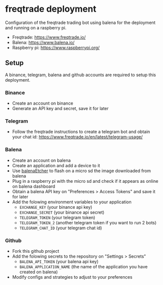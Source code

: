 # freqtrade deployment

Configuration of the freqtrade trading bot using balena for the deployment and running on a raspberry pi.

 - Freqtrade: https://www.freqtrade.io/
 - Balena: https://www.balena.io/
 - Raspberry pi: https://www.raspberrypi.org/

## Setup

A binance, telegram, balena and github accounts are required to setup this deployment.

### Binance

 - Create an account on binance
 - Generate an API key and secret, save it for later

### Telegram
 - Follow the freqtrade instructions to create a telegram bot and obtain your chat id: https://www.freqtrade.io/en/latest/telegram-usage/

### Balena

 - Create an account on balena
 - Create an application and add a device to it
 - Use [balenaEtcher](https://www.balena.io/etcher/) to flash on a micro sd the image downloaded from balena
 - Plug in a raspberry pi with the micro sd and check if it appears as online on balena dashboard
 - Obtain a balena API key on "Preferences > Access Tokens" and save it for later
 - Add the folowing environment variables to your application
   - `EXCHANGE_KEY` (your binance api key)
   - `EXCHANGE_SECRET` (your binance api secret)
   - `TELEGRAM_TOKEN` (your telegram token)
   - `TELEGRAM_TOKEN_2` (another telegram token if you want to run 2 bots)
   - `TELEGRAM_CHAT_ID` (your telegram chat id)

### Github
 - Fork this github project
 - Add the folowing secrets to the repository on "Settings > Secrets"
   - `BALENA_API_TOKEN` (your balena api key)
   - `BALENA_APPLICATION_NAME` (the name of the application you have created on balena)
 - Modify configs and strategies to adjust to your preferences
